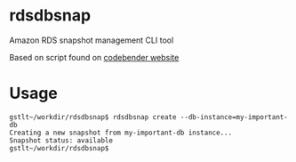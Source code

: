 # rdsdbsnap
Amazon RDS snapshot management CLI tool

Based on script found on [codebender website](http://blog.codebender.cc/2015/12/08/automating-db-snapshots-at-amazon-rds/)

# Usage

```
gstlt~/workdir/rdsdbsnap$ rdsdbsnap create --db-instance=my-important-db
Creating a new snapshot from my-important-db instance...
Snapshot status: available
gstlt~/workdir/rdsdbsnap$
```
